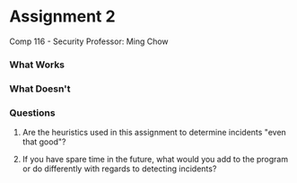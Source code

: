 Assignment 2 
==========
Comp 116 - Security
Professor: Ming Chow 


### What Works
### What Doesn't 

### Questions

1. Are the heuristics used in this assignment to determine incidents "even that good"?

2. If you have spare time in the future, what would you add to the program or do differently with regards to detecting incidents? 



